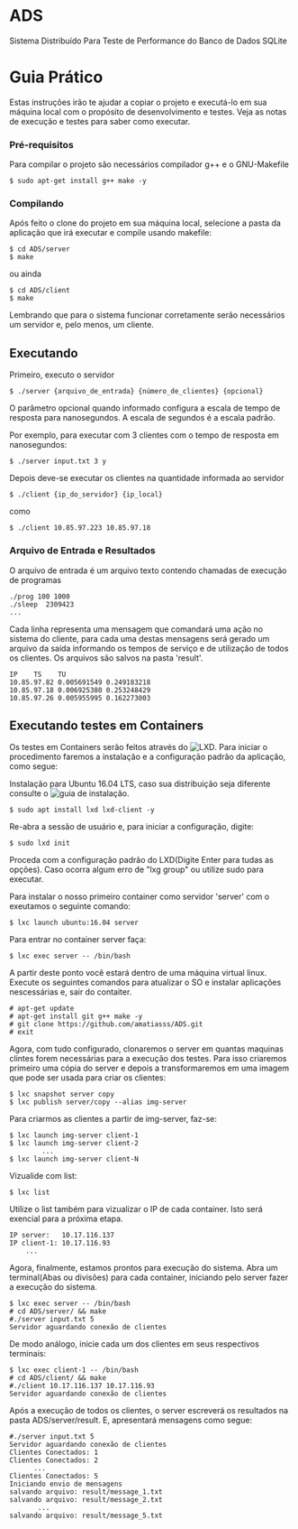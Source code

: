 # ADS
Sistema Distribuído Para Teste de Performance do Banco de Dados SQLite

# Guia Prático

Estas instruções irão te ajudar a copiar o projeto e executá-lo em sua máquina local com o propósito
de desenvolvimento e testes. Veja as notas de execução e testes para saber como executar.


### Pré-requisitos

Para compilar o projeto são necessários compilador g++ e o GNU-Makefile

```
$ sudo apt-get install g++ make -y
```

### Compilando

Após feito o clone do projeto em sua máquina local, selecione a pasta da aplicação
que irá executar e compile usando makefile:

```
$ cd ADS/server
$ make
```

ou ainda

```
$ cd ADS/client
$ make
```

Lembrando que para o sistema funcionar corretamente serão necessários um servidor e, pelo menos,
um cliente.

## Executando

Primeiro, executo o servidor

```
$ ./server {arquivo_de_entrada} {número_de_clientes} {opcional}
```
O parâmetro opcional quando informado configura a escala de tempo de resposta para nanosegundos.
A escala de segundos é a escala padrão.

Por exemplo, para executar com 3 clientes com o tempo de resposta em nanosegundos:

```
$ ./server input.txt 3 y
```

Depois deve-se executar os clientes na quantidade informada ao servidor

```
$ ./client {ip_do_servidor} {ip_local}
```

como

```
$ ./client 10.85.97.223 10.85.97.18
```

### Arquivo de Entrada e Resultados

O arquivo de entrada é um arquivo texto contendo chamadas de execução de programas

```
./prog 100 1000
./sleep  2309423
...
```

Cada linha representa uma mensagem que comandará uma ação no sistema do cliente,
para cada uma destas mensagens será gerado um arquivo da saída informando os tempos
de serviço e de utilização de todos os clientes. Os arquivos são salvos na pasta
'result'.

```
IP    TS    TU
10.85.97.82	0.005691549	0.249183218
10.85.97.18	0.006925380	0.253248429
10.85.97.26	0.005955995	0.162273003
```
## Executando testes em Containers

Os testes em Containers serão feitos através do ![LXD](https://linuxcontainers.org/lxd/introduction/). Para iniciar o procedimento faremos a instalação e a configuração padrão da aplicação, como segue:

Instalação para Ubuntu 16.04 LTS, caso sua distribuição seja diferente consulte o ![guia de instalação](https://linuxcontainers.org/lxd/getting-started-cli/).

```
$ sudo apt install lxd lxd-client -y
```

Re-abra a sessão de usuário e, para iniciar a configuração, digite:

```
$ sudo lxd init
```

Proceda com a configuração padrão do LXD(Digite Enter para tudas as opções). Caso ocorra algum erro de "lxg group" ou utilize sudo para executar.

Para instalar o nosso primeiro container como servidor 'server' com o exeutamos o seguinte comando:

```
$ lxc launch ubuntu:16.04 server
```
Para entrar no container server faça:

```
$ lxc exec server -- /bin/bash
```

A partir deste ponto você estará dentro de uma máquina virtual linux. Execute os seguintes comandos para atualizar o SO e instalar aplicações nescessárias e, sair do contaiter.

```
# apt-get update
# apt-get install git g++ make -y
# git clone https://github.com/amatiasss/ADS.git
# exit
```

Agora, com tudo configurado, clonaremos o server em quantas maquinas clintes forem necessárias para a execução dos testes. Para isso criaremos primeiro uma cópia do server e depois
a transformaremos em uma imagem que pode ser usada para criar os clientes:

```
$ lxc snapshot server copy
$ lxc publish server/copy --alias img-server
```
Para criarmos as clientes a partir de img-server, faz-se:

```
$ lxc launch img-server client-1
$ lxc launch img-server client-2
        ...
$ lxc launch img-server client-N
```

Vizualide com list:

```
$ lxc list
```
Utilize o list também para vizualizar o IP de cada container. Isto será exencial para a próxima etapa.

```
IP server:   10.17.116.137
IP client-1: 10.17.116.93
    ...
```

Agora, finalmente, estamos prontos para execução do sistema. Abra um terminal(Abas ou divisões) para cada container, iniciando pelo server fazer a execução do sistema.

```
$ lxc exec server -- /bin/bash
# cd ADS/server/ && make
#./server input.txt 5
Servidor aguardando conexão de clientes

```

De modo análogo, inicie cada um dos clientes em seus respectivos terminais:

```
$ lxc exec client-1 -- /bin/bash
# cd ADS/client/ && make
#./client 10.17.116.137 10.17.116.93
Servidor aguardando conexão de clientes

```

Após a execução de todos os clientes, o server escreverá os resultados na pasta ADS/server/result. E, apresentará mensagens como segue:

```
#./server input.txt 5
Servidor aguardando conexão de clientes
Clientes Conectados: 1
Clientes Conectados: 2
      ...
Clientes Conectados: 5
Iniciando envio de mensagens
salvando arquivo: result/message_1.txt
salvando arquivo: result/message_2.txt
       ...
salvando arquivo: result/message_5.txt
```
